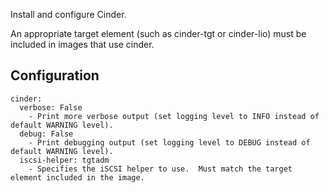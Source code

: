 Install and configure Cinder.

An appropriate target element (such as cinder-tgt or cinder-lio) must be included
in images that use cinder.

Configuration
-------------

    cinder:
      verbose: False
        - Print more verbose output (set logging level to INFO instead of default WARNING level).
      debug: False
        - Print debugging output (set logging level to DEBUG instead of default WARNING level).
      iscsi-helper: tgtadm
        - Specifies the iSCSI helper to use.  Must match the target element included in the image.
